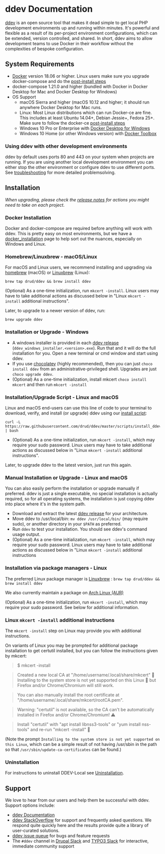 <h1>ddev Documentation</h1>

[ddev](https://github.com/drud/ddev) is an open source tool that makes it dead simple to get local PHP development environments up and running within minutes. It's powerful and flexible as a result of its per-project environment configurations, which can be extended, version controlled, and shared. In short, ddev aims to allow development teams to use Docker in their workflow without the complexities of bespoke configuration.



## System Requirements

- [Docker](https://www.docker.com/community-edition) version 18.06 or higher. Linux users make sure you upgrade docker-compose and do the [post-install steps](https://docs.docker.com/install/linux/linux-postinstall/#manage-docker-as-a-non-root-user)
- docker-compose 1.21.0 and higher (bundled with Docker in Docker Desktop for Mac and Docker Desktop for Windows)
- OS Support
  - macOS Sierra and higher (macOS 10.12 and higher; it should run anywhere Docker Desktop for Mac runs.
  - Linux: Most Linux distributions which can run Docker-ce are fine. This includes at least Ubuntu 14.04+, Debian Jessie+, Fedora 25+. Make sure to follow the docker-ce [post-install steps](https://docs.docker.com/install/linux/linux-postinstall/#manage-docker-as-a-non-root-user)
  - Windows 10 Pro or Enterprise with [Docker Desktop for Windows](https://docs.docker.com/docker-for-windows/install/)
  - Windows 10 Home (or other Windows version) with [Docker Toolbox](https://docs.docker.com/toolbox/toolbox_install_windows/)


### Using ddev with other development environments
ddev by default uses ports 80 and 443 on your system when projects are running. If you are using another local development environment you can either stop the other environment or configure ddev to use different ports. See [troubleshooting](https://ddev.readthedocs.io/en/stable/users/troubleshooting/#webserver-ports-are-already-occupied-by-another-webserver) for more detailed problemsolving.

## Installation

_When upgrading, please check the [release notes](https://github.com/drud/ddev/releases) for actions you might need to take on each project._

### Docker Installation

Docker and docker-compose are required before anything will work with ddev. This is pretty easy on most environments, but we have a [docker_installation](users/docker_installation.md) page to help sort out the nuances, especially on Windows and Linux.

### Homebrew/Linuxbrew - macOS/Linux

For macOS and Linux users, we recommend installing and upgrading via [homebrew](https://brew.sh/) (macOS) or [Linuxbrew](http://linuxbrew.sh/) (Linux):
```
brew tap drud/ddev && brew install ddev
```

(Optional) As a one-time initialization, run `mkcert -install`. Linux users may have to take additional actions as discussed below in "Linux `mkcert -install` additional instructions".

Later, to upgrade to a newer version of ddev, run:
```
brew upgrade ddev
```


### Installation or Upgrade - Windows

- A windows installer is provided in each [ddev release](https://github.com/drud/ddev/releases) (`ddev_windows_installer.<version>.exe`). Run that and it will do the full installation for you.  Open a new terminal or cmd window and start using ddev.
- If you use [chocolatey](https://chocolatey.org/) (highly recommended), then you can just `choco install ddev` from an administrative-privileged shell. Upgrades are just `choco upgrade ddev`.
- (Optional) As a one-time initialization, install mkcert `choco install mkcert` and then run `mkcert -install`


### Installation/Upgrade Script - Linux and macOS

Linux and macOS end-users can use this line of code to your terminal to download, verify, and install (or upgrade) ddev using our [install script](https://github.com/drud/ddev/blob/master/scripts/install_ddev.sh):

```
curl -L https://raw.githubusercontent.com/drud/ddev/master/scripts/install_ddev.sh | bash
```

- (Optional) As a one-time initialization, run `mkcert -install`, which may require your sudo password. Linux users may have to take additional actions as discussed below in "Linux `mkcert -install` additional instructions". 


Later, to upgrade ddev to the latest version, just run this again.

### Manual Installation or Upgrade - Linux and macOS

You can also easily perform the installation or upgrade manually if preferred. ddev is just a single executable, no special installation is actually required, so for all operating systems, the installation is just copying ddev into place where it's in the system path.

- Download and extract the latest [ddev release](https://github.com/drud/ddev/releases) for your architecture.
- Move ddev to /usr/local/bin: `mv ddev /usr/local/bin/` (may require sudo), or another directory in your `$PATH` as preferred.
- Run `ddev` to test your installation. You should see ddev's command usage output.
- (Optional) As a one-time initialization, run `mkcert -install`, which may require your sudo password. Linux users may have to take additional actions as discussed below in "Linux `mkcert -install` additional instructions

### Installation via package managers - Linux

The preferred Linux package manager is [Linuxbrew](http://linuxbrew.sh/) : `brew tap drud/ddev && brew install ddev`

We also currently maintain a package on [Arch Linux (AUR)](https://aur.archlinux.org/packages/ddev-bin/)

(Optional) As a one-time initialization, run `mkcert -install`, which may require your sudo password. See below for additional information.

### Linux `mkcert -install` additional instructions

The `mkcert -install` step on Linux may provide you with additional instructions. 

On variants of Linux you may be prompted for additional package installation to get certutil installed, but you can follow the instructions given by mkcert:


  > $ mkcert -install
  
  > Created a new local CA at "/home/username/.local/share/mkcert" 
  > Installing to the system store is not yet supported on this Linux  but Firefox and/or Chrome/Chromium will still work.
  
  > You can also manually install the root certificate at "/home/username/.local/share/mkcert/rootCA.pem".
  
  > Warning: "certutil" is not available, so the CA can't be automatically installed in Firefox and/or Chrome/Chromium! ⚠️
  
  > Install "certutil" with "apt install libnss3-tools" or "yum install nss-tools" and re-run "mkcert -install" 
  
  (Note the prompt `Installing to the system store is not yet supported on this Linux`, which can be a simple result of not having /usr/sbin in the path so that `/usr/sbin/update-ca-certificates` can be found.)

### Uninstallation

For instructions to uninstall DDEV-Local see [Uninstallation](users/uninstall.md).

## Support

We love to hear from our users and help them be successful with ddev. Support options include:
- [ddev Documentation](https://ddev.readthedocs.io)
- [ddev StackOverflow](https://stackoverflow.com/questions/tagged/ddev) for support and frequently asked questions. We respond quite quickly here and the results provide quite a library of user-curated solutions.
- [ddev issue queue](https://github.com/drud/ddev/issues) for bugs and feature requests
- The `#ddev` channel in [Drupal Slack](https://www.drupal.org/slack) and [TYPO3 Slack](https://my.typo3.org/index.php?id=35) for interactive, immediate community support
